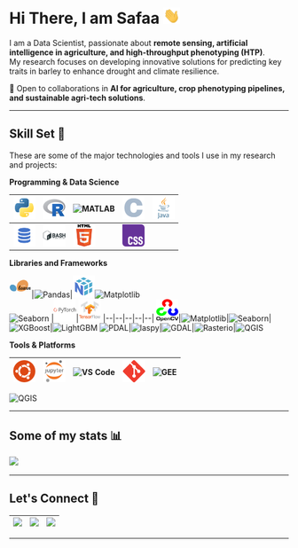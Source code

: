 <h1>Hi There, I am Safaa <img src="https://raw.githubusercontent.com/ABSphreak/ABSphreak/master/gifs/Hi.gif" width="30px"></h1>

I am a Data Scientist, passionate about **remote sensing, artificial intelligence in agriculture, and high-throughput phenotyping (HTP)**.  
My research focuses on developing innovative solutions for predicting key traits in barley to enhance drought and climate resilience.  
 
🌱 Open to collaborations in **AI for agriculture, crop phenotyping pipelines, and sustainable agri-tech solutions**.  

---

## Skill Set :muscle:

These are some of the major technologies and tools I use in my research and projects:

**Programming & Data Science**

<img title="Python" alt="Python" width="40px" src="https://raw.githubusercontent.com/github/explore/master/topics/python/python.png" />|<img title="R" alt="R" width="40px" src="https://raw.githubusercontent.com/github/explore/master/topics/r/r.png">|<img title="MATLAB" alt="MATLAB" width="40px" src="https://upload.wikimedia.org/wikipedia/commons/2/21/Matlab_Logo.png">|<img title="C" alt="C" width="40px" src="https://raw.githubusercontent.com/github/explore/master/topics/c/c.png">|<img title="Java" alt="Java" width="40px" src="https://raw.githubusercontent.com/github/explore/master/topics/java/java.png">
|--|--|--|--|--|
<img title="SQL" alt="SQL" width="40px" src="https://raw.githubusercontent.com/github/explore/master/topics/sql/sql.png">|<img title="Bash" alt="Bash" width="40px" src="https://raw.githubusercontent.com/github/explore/master/topics/bash/bash.png">|<img title="HTML5" alt="HTML" width="40px" src="https://raw.githubusercontent.com/github/explore/master/topics/html/html.png">|<img title="CSS3" alt="CSS" width="40px" src="https://raw.githubusercontent.com/github/explore/master/topics/css/css.png">

**Libraries and Frameworks**

<img title="Scikit-Learn" alt="Scikit Learn" width="40px" src="https://raw.githubusercontent.com/github/explore/master/topics/scikit-learn/scikit-learn.png">|<img title="Pandas" alt="Pandas" width="40px" src="https://raw.githubusercontent.com/github/explore/master/topics/pandas/pandas.png">|<img title="NumPy" alt="NumPy" width="40px" src="https://raw.githubusercontent.com/github/explore/master/topics/numpy/numpy.png"><img title="Matplotlib" alt="Matplotlib" width="40px" src="https://matplotlib.org/_static/images/logo2.svg">  
<img title="Seaborn" alt="Seaborn" width="40px" src="https://seaborn.pydata.org/_static/logo-wide-lightbg.svg">
|<img title="PyTorch" alt="PyTorch" width="40px" src="https://raw.githubusercontent.com/github/explore/master/topics/pytorch/pytorch.png">|<img title="TensorFlow" alt="TensorFlow" width="40px" src="https://raw.githubusercontent.com/github/explore/master/topics/tensorflow/tensorflow.png">
|--|--|--|--|--|
<img title="OpenCV" alt="OpenCV" width="40px" src="https://raw.githubusercontent.com/github/explore/master/topics/opencv/opencv.png">|<img title="Matplotlib" alt="Matplotlib" width="40px" src="https://raw.githubusercontent.com/github/explore/master/topics/matplotlib/matplotlib.png">|<img title="Seaborn" alt="Seaborn" width="40px" src="https://seaborn.pydata.org/_images/logo-tall-lightbg.svg">|<img title="XGBoost" alt="XGBoost" width="40px" src="https://avatars.githubusercontent.com/u/21003710?s=200&v=4">|<img title="LightGBM" alt="LightGBM" width="40px" src="https://upload.wikimedia.org/wikipedia/commons/6/69/LightGBM_logo.png">
<img title="PDAL" alt="PDAL" width="40px" src="https://pdal.io/_static/pdal-logo.svg">|<img title="laspy" alt="laspy" width="40px" src="https://raw.githubusercontent.com/laspy/laspy/main/logo.png">|<img title="GDAL" alt="GDAL" width="40px" src="https://upload.wikimedia.org/wikipedia/commons/5/5b/GDAL_logo.png">|<img title="Rasterio" alt="Rasterio" width="40px" src="https://camo.githubusercontent.com/1b5de5e9f3d46ed3ff1d9c5e31a3b1b12e7b51c6b736aa35cefae5f1855e1e7b/68747470733a2f2f7261772e67697468756275636572636f6e74656e742e636f6d2f727573746f6c69612f726173746572696f2f6d61696e2f696d616765732f726173746572696f5f6c6f676f2e706e67">|<img title="QGIS" alt="QGIS" width="40px" src="https://upload.wikimedia.org/wikipedia/commons/9/96/QGIS_logo_new.svg">

**Tools & Platforms**

<img title="Ubuntu" alt="Ubuntu" width="40px" src="https://raw.githubusercontent.com/github/explore/master/topics/ubuntu/ubuntu.png">|<img title="Jupyter Notebook" alt="Jupyter" width="40px" src="https://raw.githubusercontent.com/github/explore/master/topics/jupyter-notebook/jupyter-notebook.png">|<img title="VS Code" alt="VS Code" width="40px" src="https://img.icons8.com/fluent/48/000000/visual-studio-code-2019.png">|<img title="Git" alt="git" width="40px" src="https://raw.githubusercontent.com/github/explore/master/topics/git/git.png">|<img title="Google Earth Engine" alt="GEE" width="40px" src="https://earthengine.google.com/static/images/earth-engine-logo.png">
|--|--|--|--|--|
<img title="QGIS" alt="QGIS" width="40px" src="https://upload.wikimedia.org/wikipedia/commons/9/96/QGIS_logo_new.svg">

<br>

---

## Some of my stats :bar_chart:

<img src="https://github-readme-stats.vercel.app/api?username=SafaaOuahid&show_icons=true&theme=radical&include_all_commits=true">

---

## Let's Connect :handshake:

<a href="https://www.linkedin.com/in/safaa-ouahid/"><img src="https://cdn2.iconfinder.com/data/icons/social-media-2285/512/1_Linkedin_unofficial_colored_svg-128.png" width="40"></a> | <a href="https://www.researchgate.net/profile/Safaa-Ouahid"><img src="https://upload.wikimedia.org/wikipedia/commons/5/5e/ResearchGate_icon_SVG.svg" width="40"></a> | <a href="https://scholar.google.com/citations?user=YOUR_ID"><img src="https://upload.wikimedia.org/wikipedia/commons/c/c7/Google_Scholar_logo.svg" width="40"></a>  
|--|--|--|

---





